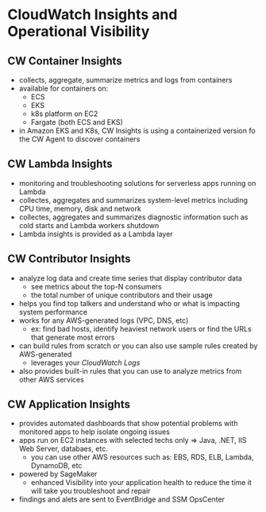 # CloudWatch Insights and Operational Visibility

## CW Container Insights

* collects, aggregate, summarize metrics and logs from containers
* available for containers on:
  * ECS
  * EKS
  * k8s platform on EC2
  * Fargate (both ECS and EKS)
* in Amazon EKS and K8s, CW Insights is using a containerized version fo the CW Agent to discover containers

## CW Lambda Insights

* monitoring and troubleshooting solutions for serverless apps running on Lambda
* collectes, aggregates and summarizes system-level metrics including CPU time, memory, disk and network
* collectes, aggregates and summarizes diagnostic information such as cold starts and Lambda workers shutdown
* Lambda insights is provided as a Lambda layer

## CW Contributor Insights

* analyze log data and create time series that display contributor data
  * see metrics about the top-N consumers
  * the total number of unique contributors and their usage
* helps you find top talkers and understand who or what is impacting system performance
* works for any AWS-generated logs (VPC, DNS, etc)
  * ex: find bad hosts, identify heaviest network users or find the URLs that generate most errors
* can build rules from scratch or you can also use sample rules created by AWS-generated
  * leverages your *CloudWatch Logs*
* also provides built-in rules that you can use to analyze metrics from other AWS services

## CW Application Insights

* provides automated dashboards that show potential problems with monitored apps to help isolate ongoing issues
* apps run on EC2 instances with selected techs only => Java, .NET, IIS Web Server, databaes, etc.
  * you can use other AWS resources such as: EBS, RDS, ELB, Lambda, DynamoDB, etc
* powered by SageMaker
  * enhanced Visibility into your application health to reduce the time it will take you troubleshoot and repair
* findings and alets are sent to EventBridge and SSM OpsCenter
